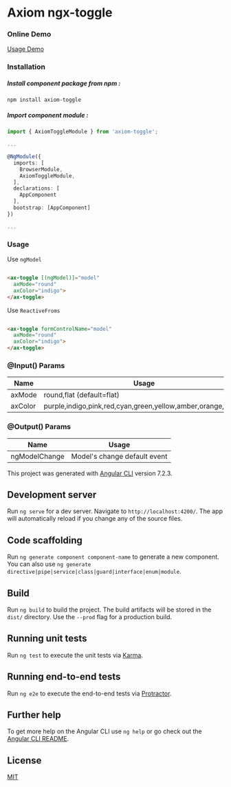 # Axiom ngx-toggle

### Online Demo

[Usage Demo](http://app.musaei.me/angular/toggle/)

### Installation

##### Install component package from npm :

`npm install axiom-toggle`

##### Import component module :

```typescript
import { AxiomToggleModule } from 'axiom-toggle';

...

@NgModule({
  imports: [
    BrowserModule,
    AxiomToggleModule,
  ], 
  declarations: [
    AppComponent
  ],
  bootstrap: [AppComponent]
})

...

```

### Usage

Use `ngModel`

```html

<ax-toggle [(ngModel)]="model" 
  axMode="round"
  axColor="indigo">
</ax-toggle>

```

Use `ReactiveFroms`

```html

<ax-toggle formControlName="model" 
  axMode="round"
  axColor="indigo">
</ax-toggle>

```

### @Input() Params

| Name | Usage |
| ------ | ------ |
| axMode | round,flat (default=flat) |
| axColor | purple,indigo,pink,red,cyan,green,yellow,amber,orange,brown |

### @Output() Params

| Name | Usage |
| ------ | ------ |
| ngModelChange | Model's change default event |


This project was generated with [Angular CLI](https://github.com/angular/angular-cli) version 7.2.3.

## Development server

Run `ng serve` for a dev server. Navigate to `http://localhost:4200/`. The app will automatically reload if you change any of the source files.

## Code scaffolding

Run `ng generate component component-name` to generate a new component. You can also use `ng generate directive|pipe|service|class|guard|interface|enum|module`.

## Build

Run `ng build` to build the project. The build artifacts will be stored in the `dist/` directory. Use the `--prod` flag for a production build.

## Running unit tests

Run `ng test` to execute the unit tests via [Karma](https://karma-runner.github.io).

## Running end-to-end tests

Run `ng e2e` to execute the end-to-end tests via [Protractor](http://www.protractortest.org/).

## Further help

To get more help on the Angular CLI use `ng help` or go check out the [Angular CLI README](https://github.com/angular/angular-cli/blob/master/README.md).

## License

[MIT](http://opensource.org/licenses/MIT)
